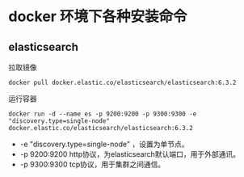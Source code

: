 # docker 环境下各种安装命令

## elasticsearch

拉取镜像

```shell
docker pull docker.elastic.co/elasticsearch/elasticsearch:6.3.2
```

运行容器

```shell
docker run -d --name es -p 9200:9200 -p 9300:9300 -e "discovery.type=single-node" docker.elastic.co/elasticsearch/elasticsearch:6.3.2
```

- -e "discovery.type=single-node" ，设置为单节点。
- -p  9200:9200  http协议，为elasticsearch默认端口，用于外部通讯。
- -p 9300:9300  tcp协议，用于集群之间通信。